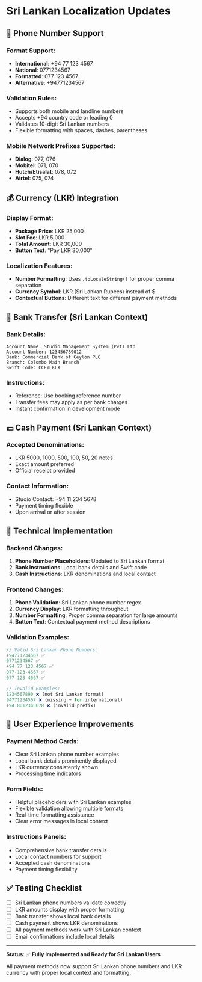 # Sri Lankan Localization Updates

## 📱 Phone Number Support

### **Format Support:**
- **International**: +94 77 123 4567
- **National**: 0771234567  
- **Formatted**: 077 123 4567
- **Alternative**: +94771234567

### **Validation Rules:**
- Supports both mobile and landline numbers
- Accepts +94 country code or leading 0
- Validates 10-digit Sri Lankan numbers
- Flexible formatting with spaces, dashes, parentheses

### **Mobile Network Prefixes Supported:**
- **Dialog**: 077, 076
- **Mobitel**: 071, 070  
- **Hutch/Etisalat**: 078, 072
- **Airtel**: 075, 074

## 💰 Currency (LKR) Integration

### **Display Format:**
- **Package Price**: LKR 25,000
- **Slot Fee**: LKR 5,000  
- **Total Amount**: LKR 30,000
- **Button Text**: "Pay LKR 30,000"

### **Localization Features:**
- **Number Formatting**: Uses `.toLocaleString()` for proper comma separation
- **Currency Symbol**: LKR (Sri Lankan Rupees) instead of $
- **Contextual Buttons**: Different text for different payment methods

## 🏦 Bank Transfer (Sri Lankan Context)

### **Bank Details:**
```
Account Name: Studio Management System (Pvt) Ltd
Account Number: 123456789012
Bank: Commercial Bank of Ceylon PLC
Branch: Colombo Main Branch
Swift Code: CCEYLKLX
```

### **Instructions:**
- Reference: Use booking reference number
- Transfer fees may apply as per bank charges
- Instant confirmation in development mode

## 💵 Cash Payment (Sri Lankan Context)

### **Accepted Denominations:**
- LKR 5000, 1000, 500, 100, 50, 20 notes
- Exact amount preferred
- Official receipt provided

### **Contact Information:**
- Studio Contact: +94 11 234 5678
- Payment timing flexible
- Upon arrival or after session

## 🔧 Technical Implementation

### **Backend Changes:**
1. **Phone Number Placeholders**: Updated to Sri Lankan format
2. **Bank Instructions**: Local bank details and Swift code
3. **Cash Instructions**: LKR denominations and local contact

### **Frontend Changes:**
1. **Phone Validation**: Sri Lankan phone number regex
2. **Currency Display**: LKR formatting throughout
3. **Number Formatting**: Proper comma separation for large amounts
4. **Button Text**: Contextual payment method descriptions

### **Validation Examples:**
```javascript
// Valid Sri Lankan Phone Numbers:
+94771234567 ✅
0771234567 ✅  
+94 77 123 4567 ✅
077-123-4567 ✅
077 123 4567 ✅

// Invalid Examples:
1234567890 ❌ (not Sri Lankan format)
94771234567 ❌ (missing + for international)
+94 8012345678 ❌ (invalid prefix)
```

## 🎯 User Experience Improvements

### **Payment Method Cards:**
- Clear Sri Lankan phone number examples
- Local bank details prominently displayed
- LKR currency consistently shown
- Processing time indicators

### **Form Fields:**
- Helpful placeholders with Sri Lankan examples
- Flexible validation allowing multiple formats
- Real-time formatting assistance
- Clear error messages in local context

### **Instructions Panels:**
- Comprehensive bank transfer details
- Local contact numbers for support
- Accepted cash denominations
- Payment timing flexibility

## ✅ Testing Checklist

- [ ] Sri Lankan phone numbers validate correctly
- [ ] LKR amounts display with proper formatting
- [ ] Bank transfer shows local bank details
- [ ] Cash payment shows LKR denominations
- [ ] All payment methods work with Sri Lankan context
- [ ] Email confirmations include local details

---

**Status**: ✅ **Fully Implemented and Ready for Sri Lankan Users**

All payment methods now support Sri Lankan phone numbers and LKR currency with proper local context and formatting.